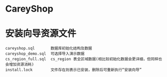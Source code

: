 CareyShop
===============

# 安装向导资源文件

```
careyshop.sql       数据库初始化结构及数据
careyshop_demo.sql  可选择导入演示数据
cs_region_full.sql  cs_region 表全区域数据(相比较初始化数据会更详细，但同样也会增加资源消耗)
install.lock        文件存在则表示已安装，删除后可重新执行“安装向导”
```
